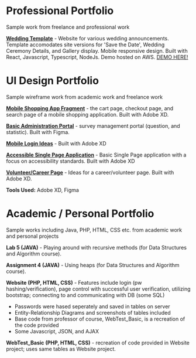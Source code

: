 # Professional Portfolio
Sample work from freelance and professional work

[**Wedding Template**](https://master.didz29qx6ou5y.amplifyapp.com/) - Website for various wedding announcements. Template accomodates site versions for 'Save the Date', Wedding Ceremony Details, and Gallery display. Mobile responsive design. Built with React, Javascript, Typescript, NodeJs. Demo hosted on AWS. [DEMO HERE!](https://master.didz29qx6ou5y.amplifyapp.com/)



# UI Design Portfolio
Sample wireframe work from academic work and freelance work

[**Mobile Shopping App Fragment**](https://www.figma.com/file/JN8mFyPhEio01lzfQLvhnp/Mobile-Shop-Cart-Checkout-Search) - the cart page, checkout page, and search page of a mobile shopping application. Built with Adobe XD. 

[**Basic Administration Portal**](https://www.figma.com/file/UZtp5BEkjeMGFnC6eEf7AD/AdminPortal?node-id=0%3A1) - survey management portal (question, and statistic). Built with Figma. 

[**Mobile Login Ideas**](https://xd.adobe.com/view/654a0b46-c7f2-4677-b800-e8f7234eb104-3019/?fullscreen) - Built with Adobe XD

[**Accessible Single Page Application**](https://xd.adobe.com/view/d654fb8a-ed0e-4051-b198-d31ff99dfd21-8307/?fullscreen) - Basic Single Page application with a focus on accessibility standards. Built with Adobe XD

[**Volunteer/Career Page**](https://xd.adobe.com/view/fb81c481-ca91-4caa-99ed-19a0a02dacc7-aed2/?fullscreen) - Ideas for a career/volunteer page. Built with Adobe XD. 


**Tools Used:** Adobe XD, Figma

# Academic / Personal Portfolio
Sample works including Java, PHP, HTML, CSS etc. from academic work and personal projects

**Lab 5 (JAVA)** - Playing around with recursive methods (for Data Structures and Algorithm course). 

**Assignment 4 (JAVA)** - Using heaps (for Data Structures and Algorithm course).

**Website (PHP, HTML, CSS)** - Features include login (pw hashing/verification), page control with successful user verification, utilizing bootstrap; connecting to and communicating with DB (some SQL)
  - Passwords were hased seperately and saved in tables on server 
  - Entity-Relationship Diagrams and screenshots of tables included 
  - Base code from professor of course, WebTest_Basic, is a recreation of the code provided 
  - Some Javascript, JSON, and AJAX
  
**WebTest_Basic (PHP, HTML, CSS)** - recreation of code provided in Website project; uses same tables as Website project.

